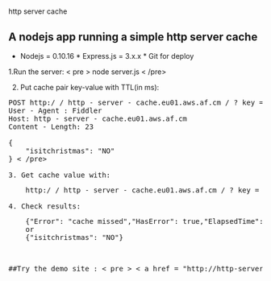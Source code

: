 #
http server cache

## A nodejs app running a simple http server cache

* Nodejs = 0.10.16 * Express.js = 3.x.x * Git
for deploy


1.Run the server: < pre > node server.js < /pre>

2. Put cache pair key-value with TTL(in ms):
<pre>
POST http:/ / http - server - cache.eu01.aws.af.cm / ? key = isitchristmas & ttl = 86400000 HTTP / 1.1
User - Agent : Fiddler
Host: http - server - cache.eu01.aws.af.cm
Content - Length: 23

{
    "isitchristmas": "NO"
} < /pre>

3. Get cache value with:
<pre>
	http:/ / http - server - cache.eu01.aws.af.cm / ? key = isitchristmas & ttl = 86400000 HTTP / 1.1 < /pre>

4. Check results:
<pre>
	{"Error": "cache missed","HasError": true,"ElapsedTime": "6.4 ms"}
	or
	{"isitchristmas": "NO"}
</pre >

##Try the demo site : < pre > < a href = "http://http-server-cache.eu01.aws.af.cm/?key=isitchristmas" title = "is it christmas" > Demo: get cache for isitchristmas key < /a>
</pre >